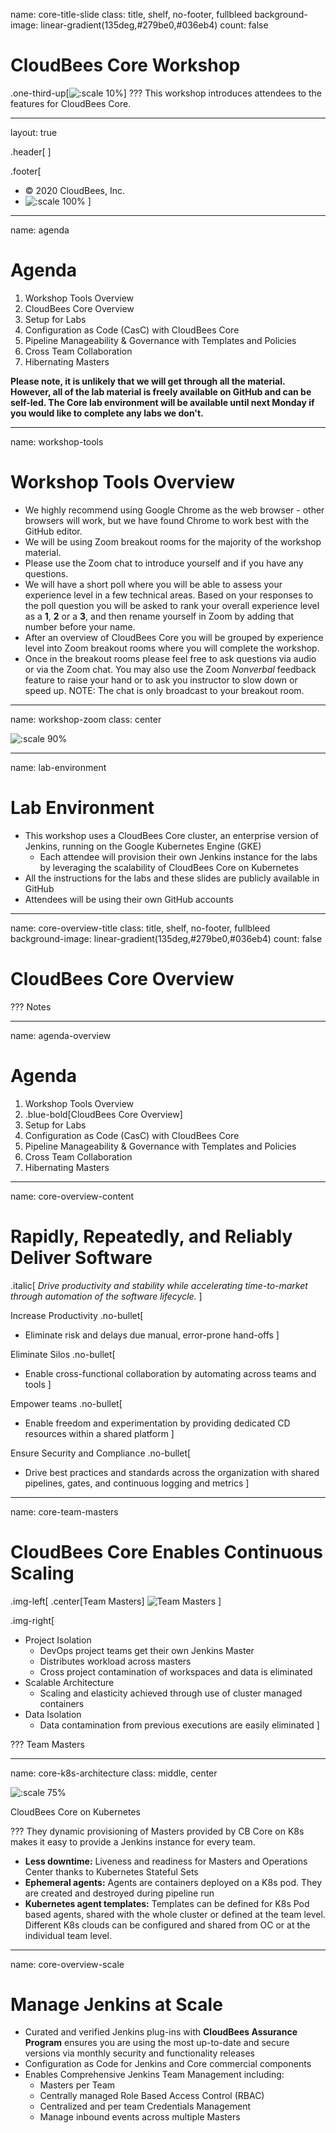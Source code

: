 name: core-title-slide
class: title, shelf, no-footer, fullbleed
background-image: linear-gradient(135deg,#279be0,#036eb4)
count: false


# CloudBees Core Workshop
.one-third-up[![:scale 10%](../img/Core-white.svg)]
???
This workshop introduces attendees to the features for CloudBees Core.

---
layout: true

.header[
]

.footer[
- © 2020 CloudBees, Inc.
- ![:scale 100%](../img/CloudBees-Submark-Full-Color.svg)
]
---
name: agenda
# Agenda

1. Workshop Tools Overview
2. CloudBees Core Overview
3. Setup for Labs
4. Configuration as Code (CasC) with CloudBees Core
5. Pipeline Manageability & Governance with Templates and Policies
6. Cross Team Collaboration
7. Hibernating Masters

**Please note, it is unlikely that we will get through all the material. However, all of the lab material is freely available on GitHub and can be self-led. The Core lab environment will be available until next Monday if you would like to complete any labs we don't.**

---
name: workshop-tools
# Workshop Tools Overview

* We highly recommend using Google Chrome as the web browser - other browsers will work, but we have found Chrome to work best with the GitHub editor.
* We will be using Zoom breakout rooms for the majority of the workshop material.
* Please use the Zoom chat to introduce yourself and if you have any questions.
* We will have a short poll where you will be able to assess your experience level in a few technical areas. Based on your responses to the poll question you will be asked to rank your overall experience level as a **1**, **2** or a **3**, and then rename yourself in Zoom by adding that number before your name.
* After an overview of CloudBees Core you will be grouped by experience level into Zoom breakout rooms where you will complete the workshop.
* Once in the breakout rooms please feel free to ask questions via audio or via the Zoom chat. You may also use the Zoom *Nonverbal* feedback feature to raise your hand or to ask you instructor to slow down or speed up. NOTE: The chat is only broadcast to your breakout room.

---
name: workshop-zoom
class: center

![:scale 90%](img/zoom-tools.png)

---
name: lab-environment
# Lab Environment
* This workshop uses a CloudBees Core cluster, an enterprise version of Jenkins, running on the Google Kubernetes Engine (GKE)
  * Each attendee will provision their own Jenkins instance for the labs by leveraging the scalability of CloudBees Core on Kubernetes
* All the instructions for the labs and these slides are publicly available in GitHub
* Attendees will be using their own GitHub accounts 

---
name: core-overview-title
class: title, shelf, no-footer, fullbleed
background-image: linear-gradient(135deg,#279be0,#036eb4)
count: false

# CloudBees Core Overview

???
Notes

---
name: agenda-overview
# Agenda

1. Workshop Tools Overview
2. .blue-bold[CloudBees Core Overview]
3. Setup for Labs
4. Configuration as Code (CasC) with CloudBees Core
5. Pipeline Manageability & Governance with Templates and Policies
6. Cross Team Collaboration
7. Hibernating Masters

---
name: core-overview-content

# Rapidly, Repeatedly, and Reliably Deliver Software

.italic[
  *Drive productivity and stability while accelerating time-to-market through automation of the software lifecycle.*
]

Increase Productivity
.no-bullet[
* Eliminate risk and delays due manual, error-prone hand-offs
]

Eliminate Silos
.no-bullet[
* Enable cross-functional collaboration by automating across teams and tools
]

Empower teams
.no-bullet[
* Enable freedom and experimentation by providing dedicated CD resources within a shared platform
]

Ensure Security and Compliance
.no-bullet[
* Drive best practices and standards across the organization with shared pipelines, gates, and continuous logging and metrics
]

---
name: core-team-masters

# CloudBees Core Enables Continuous Scaling

.img-left[
  .center[Team Masters]
![Team Masters](img/dpa.png)
]

.img-right[
* Project Isolation
  * DevOps project teams get their own Jenkins Master
  * Distributes workload across masters
  * Cross project contamination of workspaces and data is eliminated
* Scalable Architecture
  * Scaling and elasticity achieved through use of cluster managed containers 
* Data Isolation
  * Data contamination from previous executions are easily eliminated
]

???
Team Masters

---
name: core-k8s-architecture
class: middle, center

![:scale 75%](img/core-k8s-architecture.svg)

CloudBees Core on Kubernetes

???
They dynamic provisioning of Masters provided by CB Core on K8s makes it easy to provide a Jenkins instance for every team.
* **Less downtime:** Liveness and readiness for Masters and Operations Center thanks to Kubernetes Stateful Sets
* **Ephemeral agents:** Agents are containers deployed on a K8s pod. They are created and destroyed during pipeline run
* **Kubernetes agent templates:** Templates can be defined for K8s Pod based agents, shared with the whole cluster or defined at the team level.
Different K8s clouds can be configured and shared from OC or at the individual team level.


---
name: core-overview-scale

# Manage Jenkins at Scale
* Curated and verified Jenkins plug-ins with **CloudBees Assurance Program** ensures you are using the most up-to-date and secure versions via monthly security and functionality releases 
* Configuration as Code for Jenkins and Core commercial components
* Enables Comprehensive Jenkins Team Management including:
  * Masters per Team
  * Centrally managed Role Based Access Control (RBAC)
  * Centralized and per team Credentials Management
  * Manage inbound events across multiple Masters
